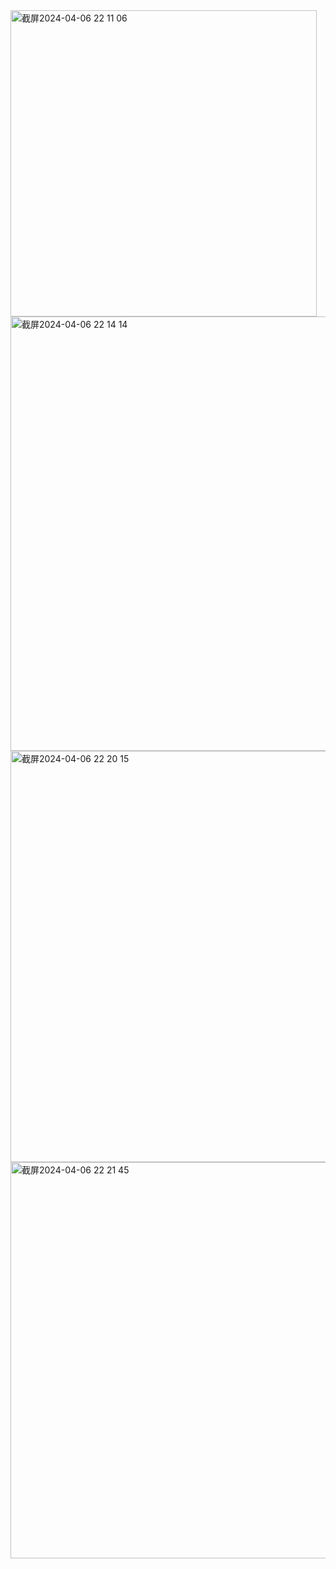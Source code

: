 <img width="490" alt="截屏2024-04-06 22 11 06" src="https://github.com/xkong-study/reggie_delivery_note/assets/100473178/fcf6ff2e-f4eb-40c0-8307-b6c0fce468f4">

<img width="695" alt="截屏2024-04-06 22 14 14" src="https://github.com/xkong-study/reggie_delivery_note/assets/100473178/35d39893-ff3f-4866-a401-d48e27b449ef">

<img width="658" alt="截屏2024-04-06 22 20 15" src="https://github.com/xkong-study/reggie_delivery_note/assets/100473178/caae8dd6-1985-4e98-9310-0662ad4f2e46">

<img width="634" alt="截屏2024-04-06 22 21 45" src="https://github.com/xkong-study/reggie_delivery_note/assets/100473178/bc161845-65b0-46c4-81b8-c771234f207d">
